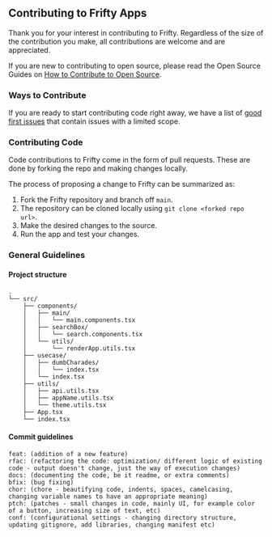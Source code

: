 ## Contributing to Frifty Apps

Thank you for your interest in contributing to Frifty. Regardless of the size of the contribution you make, all contributions are welcome and are appreciated.

If you are new to contributing to open source, please read the Open Source Guides on [How to Contribute to Open Source](https://opensource.guide/how-to-contribute/).

### Ways to Contribute

If you are ready to start contributing code right away, we have a list of [good first issues](https://github.com/frifty-search/search-apps/issues/labels/good%20first%20issue) that contain issues with a limited scope.

### Contributing Code

Code contributions to Frifty come in the form of pull requests. These are done by forking the repo and making changes locally.

The process of proposing a change to Frifty can be summarized as:

1. Fork the Frifty repository and branch off `main`.
1. The repository can be cloned locally using `git clone <forked repo url>`.
1. Make the desired changes to the source.
1. Run the app and test your changes.

### General Guidelines

#### Project structure

```
.
└── src/
    ├── components/
    │   ├── main/
    │   │   └── main.components.tsx
    │   ├── searchBox/
    │   │   └── search.components.tsx
    │   └── utils/
    │       └── renderApp.utils.tsx
    ├── usecase/
    │   ├── dumbCharades/
    │   │   └── index.tsx
    │   └── index.tsx
    ├── utils/
    │   ├── api.utils.tsx
    │   ├── appName.utils.tsx
    │   └── theme.utils.tsx
    ├── App.tsx
    └── index.tsx
```

#### Commit guidelines

```
feat: (addition of a new feature)
rfac: (refactoring the code: optimization/ different logic of existing code - output doesn't change, just the way of execution changes)
docs: (documenting the code, be it readme, or extra comments)
bfix: (bug fixing)
chor: (chore - beautifying code, indents, spaces, camelcasing, changing variable names to have an appropriate meaning)
ptch: (patches - small changes in code, mainly UI, for example color of a button, increasing size of text, etc)
conf: (configurational settings - changing directory structure, updating gitignore, add libraries, changing manifest etc)
```
